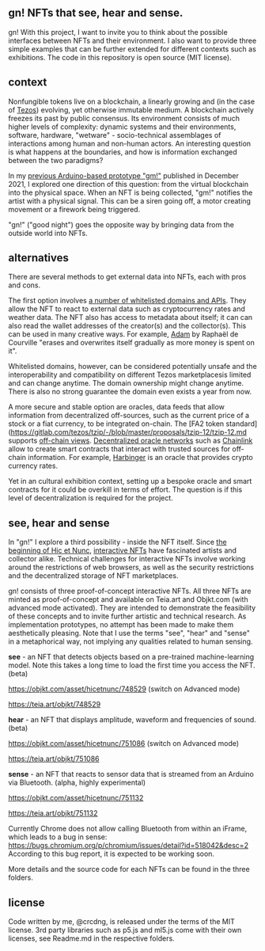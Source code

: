 ## gn! NFTs that see, hear and sense.

gn! With this project, I want to invite you to think about the possible interfaces between NFTs and their environment. I also want to provide three simple examples that can be further extended for different contexts such as exhibitions. The code in this repository is open source (MIT license). 

## context 

Nonfungible tokens live on a blockchain, a linearly growing and (in the case of [Tezos](https://tezos.com/)) evolving, yet otherwise immutable medium. A blockchain actively freezes its past by public consensus. Its environment consists of much higher levels of complexity: dynamic systems and their environments, software, hardware, "wetware" - socio-technical assemblages of interactions among human and non-human actors. An interesting question is what happens at the boundaries, and how is information exchanged between the two paradigms?

In my [previous Arduino-based prototype "gm!"](https://github.com/i3games/gm) published in December 2021, I explored one direction of this question: from the virtual blockchain into the physical space. When an NFT is being collected, "gm!" notifies the artist with a physical signal. This can be a siren going off, a motor creating movement or a firework being triggered. 

"gn!" ("good night") goes the opposite way by bringing data from the outside world into NFTs.

## alternatives

There are several methods to get external data into NFTs, each with pros and cons. 

The first option involves [a number of whitelisted domains and APIs](https://github.com/teia-community/teia-docs/wiki/Interactive-OBJKTs#allowed-domains). They allow the NFT to react to external data such as cryptocurrency rates and weather data. The NFT also has access to metadata about itself; it can can also read the wallet addresses of the creator(s) and the collector(s). This can be used in many creative ways. For example, [Adam](https://objkt.com/asset/hicetnunc/230177) by Raphaël de Courville "erases and overwrites itself gradually as more money is spent on it". 

Whitelisted domains, however, can be considered potentially unsafe and the interoperability and compatibility on different Tezos marketplacesis limited and can change anytime. The domain ownership might change anytime. There is also no strong guarantee the domain even exists a year from now.

A more secure and stable option are oracles, data feeds that allow information from decentralized off-sources, such as the current price of a stock or a fiat currency, to be integrated on-chain. The [FA2 token standard](https://gitlab.com/tezos/tzip/-/blob/master/proposals/tzip-12/tzip-12.md supports [off-chain views](https://gitlab.com/tezos/tzip/-/blob/master/proposals/tzip-12/tzip-12.md#off-chain-views). [Decentralized oracle networks](https://tezos.b9lab.com/oracles) such as [Chainlink](https://chain.link/) allow to create smart contracts that interact with trusted sources for off-chain information. For example, [Harbinger](https://harbinger.live/) is an oracle that provides crypto currency rates. 

Yet in an cultural exhibition context, setting up a bespoke oracle and smart contracts for it could be overkill in terms of effort. The question is if this level of decentralization is required for the project.

## see, hear and sense

In "gn!" I explore a third possibility - inside the NFT itself. Since [the beginning of Hic et Nunc](https://github.com/i3games/hen-timeline), [interactive NFTs](https://github.com/teia-community/teia-docs/wiki/Interactive-OBJKTs) have fascinated artists and collector alike. Technical challenges for interactive NFTs involve working around the restrictions of web browsers, as well as the security restrictions and the decentralized storage of NFT marketplaces. 

gn! consists of three proof-of-concept interactive NFTs. All three NFTs are minted as proof-of-concept and available on Teia.art and Objkt.com (with advanced mode activated). They are intended to demonstrate the feasibility of these concepts and to invite further artistic and technical research. As implementation prototypes, no attempt has been made to make them aesthetically pleasing. Note that I use the terms "see", "hear" and "sense" in a metaphorical way, not implying any qualities related to human sensing.   

**see** - an NFT that detects objects based on a pre-trained machine-learning model. Note this takes a long time to load the first time you access the NFT. (beta)

https://objkt.com/asset/hicetnunc/748529 (switch on Advanced mode)

https://teia.art/objkt/748529 

**hear** - an NFT that displays amplitude, waveform and frequencies of sound. (beta)

https://objkt.com/asset/hicetnunc/751086 (switch on Advanced mode)

https://teia.art/objkt/751086

**sense** - an NFT that reacts to sensor data that is streamed from an Arduino via Bluetooth. (alpha, highly experimental)

https://objkt.com/asset/hicetnunc/751132

https://teia.art/objkt/751132

Currently Chrome does not allow calling Bluetooth from within an iFrame, which leads to a bug in sense:
https://bugs.chromium.org/p/chromium/issues/detail?id=518042&desc=2
According to this bug report, it is expected to be working soon.

More details and the source code for each NFTs can be found in the three folders.

## license
Code written by me, @crcdng, is released under the terms of the MIT license. 3rd party libraries such as p5.js and ml5.js come with their own licenses, see Readme.md in the respective folders.
